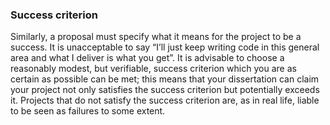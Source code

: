### Success criterion

Similarly, a proposal must specify what it means for the project to be a success. It is unacceptable to say “I’ll just keep writing code in this general area and what I deliver is what you get”. It is advisable to choose a reasonably modest, but verifiable, success criterion which you are as certain as possible can be met; this means that your dissertation can claim your project not only satisfies the success criterion but potentially exceeds it. Projects that do not satisfy the success criterion are, as in real life, liable to be seen as failures to some extent.